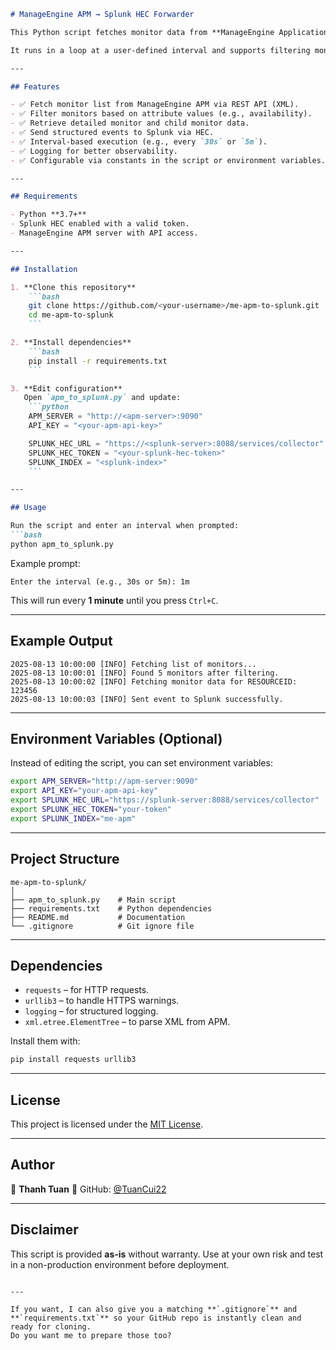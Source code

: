 ````markdown
# ManageEngine APM → Splunk HEC Forwarder

This Python script fetches monitor data from **ManageEngine Application Manager (APM)** and sends it to **Splunk HTTP Event Collector (HEC)**.

It runs in a loop at a user-defined interval and supports filtering monitors by specific attributes.

---

## Features

- ✅ Fetch monitor list from ManageEngine APM via REST API (XML).
- ✅ Filter monitors based on attribute values (e.g., availability).
- ✅ Retrieve detailed monitor and child monitor data.
- ✅ Send structured events to Splunk via HEC.
- ✅ Interval-based execution (e.g., every `30s` or `5m`).
- ✅ Logging for better observability.
- ✅ Configurable via constants in the script or environment variables.

---

## Requirements

- Python **3.7+**
- Splunk HEC enabled with a valid token.
- ManageEngine APM server with API access.

---

## Installation

1. **Clone this repository**
    ```bash
    git clone https://github.com/<your-username>/me-apm-to-splunk.git
    cd me-apm-to-splunk
    ```

2. **Install dependencies**
    ```bash
    pip install -r requirements.txt
    ```

3. **Edit configuration**  
   Open `apm_to_splunk.py` and update:
    ```python
    APM_SERVER = "http://<apm-server>:9090"
    API_KEY = "<your-apm-api-key>"

    SPLUNK_HEC_URL = "https://<splunk-server>:8088/services/collector"
    SPLUNK_HEC_TOKEN = "<your-splunk-hec-token>"
    SPLUNK_INDEX = "<splunk-index>"
    ```

---

## Usage

Run the script and enter an interval when prompted:
```bash
python apm_to_splunk.py
````

Example prompt:

```
Enter the interval (e.g., 30s or 5m): 1m
```

This will run every **1 minute** until you press `Ctrl+C`.

---

## Example Output

```
2025-08-13 10:00:00 [INFO] Fetching list of monitors...
2025-08-13 10:00:01 [INFO] Found 5 monitors after filtering.
2025-08-13 10:00:02 [INFO] Fetching monitor data for RESOURCEID: 123456
2025-08-13 10:00:03 [INFO] Sent event to Splunk successfully.
```

---

## Environment Variables (Optional)

Instead of editing the script, you can set environment variables:

```bash
export APM_SERVER="http://apm-server:9090"
export API_KEY="your-apm-api-key"
export SPLUNK_HEC_URL="https://splunk-server:8088/services/collector"
export SPLUNK_HEC_TOKEN="your-token"
export SPLUNK_INDEX="me-apm"
```

---

## Project Structure

```
me-apm-to-splunk/
│
├── apm_to_splunk.py    # Main script
├── requirements.txt    # Python dependencies
├── README.md           # Documentation
└── .gitignore          # Git ignore file
```

---

## Dependencies

* `requests` – for HTTP requests.
* `urllib3` – to handle HTTPS warnings.
* `logging` – for structured logging.
* `xml.etree.ElementTree` – to parse XML from APM.

Install them with:

```bash
pip install requests urllib3
```

---

## License

This project is licensed under the [MIT License](LICENSE).

---

## Author

👤 **Thanh Tuan**
💼 GitHub: [@TuanCui22](https://github.com/TuanCui22)

---

## Disclaimer

This script is provided **as-is** without warranty. Use at your own risk and test in a non-production environment before deployment.

```

---

If you want, I can also give you a matching **`.gitignore`** and **`requirements.txt`** so your GitHub repo is instantly clean and ready for cloning.  
Do you want me to prepare those too?
```
